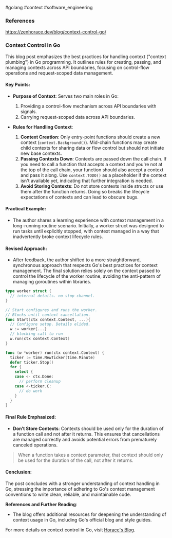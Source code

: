 #golang #context #software_engineering 

### References
https://zenhorace.dev/blog/context-control-go/

### Context Control in Go

This blog post emphasizes the best practices for handling context ("context plumbing") in Go programming. It outlines rules for creating, passing, and managing contexts across API boundaries, focusing on control-flow operations and request-scoped data management.

#### Key Points:
- **Purpose of Context**: Serves two main roles in Go:
  1. Providing a control-flow mechanism across API boundaries with signals.
  2. Carrying request-scoped data across API boundaries.
  
- **Rules for Handling Context**:
  1. **Context Creation**: Only entry-point functions should create a new context (`context.Background()`). Mid-chain functions may create child contexts for sharing data or flow control but should not initiate new base contexts.
  2. **Passing Contexts Down**: Contexts are passed down the call chain. If you need to call a function that accepts a context and you're not at the top of the call chain, your function should also accept a context and pass it along. Use `context.TODO()` as a placeholder if the context isn't available yet, indicating that further integration is needed.
  3. **Avoid Storing Contexts**: Do not store contexts inside structs or use them after the function returns. Doing so breaks the lifecycle expectations of contexts and can lead to obscure bugs.

#### Practical Example:
- The author shares a learning experience with context management in a long-running routine scenario. Initially, a worker struct was designed to run tasks until explicitly stopped, with context managed in a way that inadvertently broke context lifecycle rules.

#### Revised Approach:
- After feedback, the author shifted to a more straightforward, synchronous approach that respects Go's best practices for context management. The final solution relies solely on the context passed to control the lifecycle of the worker routine, avoiding the anti-pattern of managing goroutines within libraries.

```go
type worker struct {
  // internal details. no stop channel.
}

// Start configures and runs the worker.
// Blocks until context cancellation.
func Start(ctx context.Context, ...){
  // Configure setup. Details elided.
  w := worker{...}
  // blocking call to run
  w.run(ctx context.Context)
}

func (w *worker) run(ctx context.Context) {
  ticker := time.NewTicker(time.Minute)
  defer ticker.Stop()
  for {
    select {
    case <- ctx.Done:
      // perform cleanup
    case <-ticker.C:
      // do work
    }
  }
}
```

#### Final Rule Emphasized:
- **Don’t Store Contexts**: Contexts should be used only for the duration of a function call and not after it returns. This ensures that cancellations are managed correctly and avoids potential errors from prematurely canceled operations.

> When a function takes a context parameter, that context should only be used for the duration of the call, not after it returns.
#### Conclusion:
The post concludes with a stronger understanding of context handling in Go, stressing the importance of adhering to Go's context management conventions to write clean, reliable, and maintainable code.

**References and Further Reading**:
- The blog offers additional resources for deepening the understanding of context usage in Go, including Go's official blog and style guides.

For more details on context control in Go, visit [Horace's Blog](https://zenhorace.dev/blog/context-control-go/).